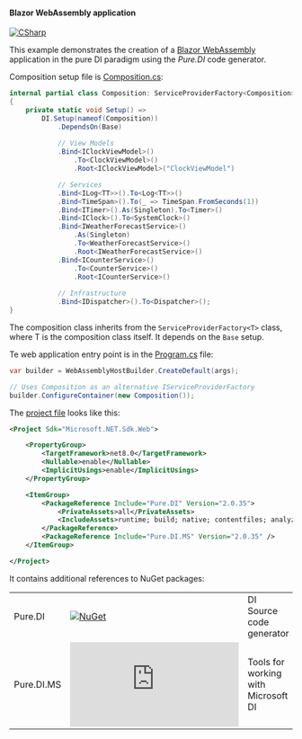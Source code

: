 #### Blazor WebAssembly application

[![CSharp](https://img.shields.io/badge/C%23-code-blue.svg)](/samples/BlazorServerApp)

This example demonstrates the creation of a [Blazor WebAssembly](https://learn.microsoft.com/en-us/aspnet/core/blazor/hosting-models#blazor-webassembly) application in the pure DI paradigm using the _Pure.DI_ code generator.

Composition setup file is [Composition.cs](/samples/BlazorWebAssemblyApp/Composition.cs):

```c#
internal partial class Composition: ServiceProviderFactory<Composition>
{
    private static void Setup() =>
        DI.Setup(nameof(Composition))
            .DependsOn(Base)
            
            // View Models
            .Bind<IClockViewModel>()
                .To<ClockViewModel>()
                .Root<IClockViewModel>("ClockViewModel")

            // Services
            .Bind<ILog<TT>>().To<Log<TT>>()
            .Bind<TimeSpan>().To(_ => TimeSpan.FromSeconds(1))
            .Bind<ITimer>().As(Singleton).To<Timer>()
            .Bind<IClock>().To<SystemClock>()
            .Bind<IWeatherForecastService>()
                .As(Singleton)
                .To<WeatherForecastService>()
                .Root<IWeatherForecastService>()
            .Bind<ICounterService>()
                .To<CounterService>()
                .Root<ICounterService>()
            
            // Infrastructure
            .Bind<IDispatcher>().To<Dispatcher>();
}
```

The composition class inherits from the `ServiceProviderFactory<T>` class, where T is the composition class itself. It depends on the `Base` setup.

Te web application entry point is in the [Program.cs](/samples/BlazorWebAssemblyApp/Program.cs) file:

```c#
var builder = WebAssemblyHostBuilder.CreateDefault(args);

// Uses Composition as an alternative IServiceProviderFactory
builder.ConfigureContainer(new Composition());
```

The [project file](/samples/BlazorWebAssemblyApp/BlazorWebAssemblyApp.csproj) looks like this:

```xml
<Project Sdk="Microsoft.NET.Sdk.Web">

    <PropertyGroup>
        <TargetFramework>net8.0</TargetFramework>
        <Nullable>enable</Nullable>
        <ImplicitUsings>enable</ImplicitUsings>
    </PropertyGroup>

    <ItemGroup>
        <PackageReference Include="Pure.DI" Version="2.0.35">
            <PrivateAssets>all</PrivateAssets>
            <IncludeAssets>runtime; build; native; contentfiles; analyzers; buildtransitive</IncludeAssets>
        </PackageReference>
        <PackageReference Include="Pure.DI.MS" Version="2.0.35" />
    </ItemGroup>

</Project>
```

It contains additional references to NuGet packages:

|            |                                                                                                 |                                     |
|------------|-------------------------------------------------------------------------------------------------|:------------------------------------|
| Pure.DI    | [![NuGet](https://buildstats.info/nuget/Pure.DI)](https://www.nuget.org/packages/Pure.DI)       | DI Source code generator            |
| Pure.DI.MS | [![NuGet](https://buildstats.info/nuget/Pure.DI.MS)](https://www.nuget.org/packages/Pure.DI.MS) | Tools for working with Microsoft DI |
